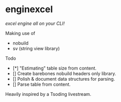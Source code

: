 # enginexcel
*excel engine all on your CLI!*


Making use of
* nobuild
* sv (string view library)

Todo
- [*] "Estimating" table size from content.
- [] Create barebones nobuild headers only library.
- [] Polish & document data structures for parsing.
- [] Parse table from content.

Heavily inspired by a Tsoding livestream.
